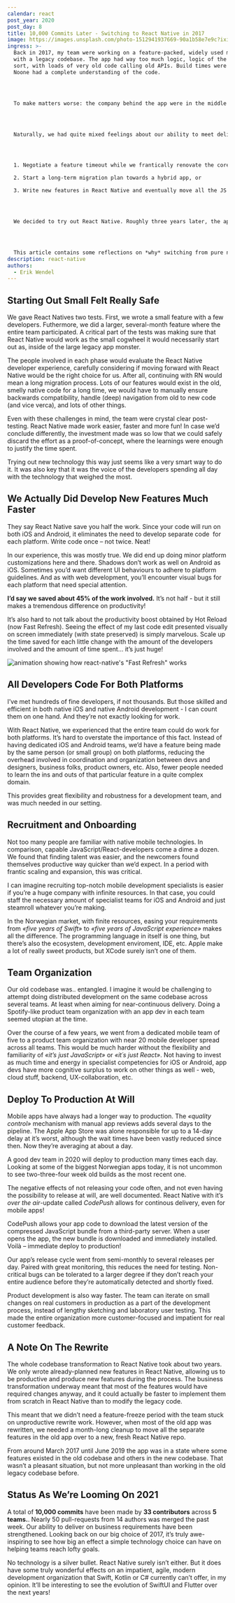 ```yaml
---
calendar: react
post_year: 2020
post_day: 8
title: 10,000 Commits Later - Switching to React Native in 2017
image: https://images.unsplash.com/photo-1512941937669-90a1b58e7e9c?ixid=MXwxMjA3fDB8MHxwaG90by1wYWdlfHx8fGVufDB8fHw%3D&ixlib=rb-1.2.1&auto=format&fit=crop&w=1950&q=80
ingress: >-
  Back in 2017, my team were working on a feature-packed, widely used mobile app
  with a legacy codebase. The app had way too much logic, logic of the complex
  sort, with loads of very old code calling old APIs. Build times were terrible.
  Noone had a complete understanding of the code. 




  To make matters worse: the company behind the app were in the middle of a perfect storm. The business was being changed by regulation. The core business idea were changing. This meant large changes coming to the digital side, including the app.




  Naturally, we had quite mixed feelings about our ability to meet delivery expectations from the business side, given the bad state of the app codebase. We were at a crossroads, and felt we had to pick one of the following:




  1. Negotiate a feature timeout while we frantically renovate the core code, or

  2. Start a long-term migration plan towards a hybrid app, or

  3. Write new features in React Native and eventually move all the JS code over to a new app shell




  We decided to try out React Native. Roughly three years later, the app is now 100% JavaScript. The big business transformation has come a long way, and I’ve experienced that React Native as a technology has played a key role in that success.




  This article contains some reflections on *why* switching from pure native technologies to React Native worked so well for us.
description: react-native
authors:
  - Erik Wendel
---
```

## Starting Out Small Felt Really Safe

We gave React Natives two tests. First, we wrote a small feature with a few developers. Futhermore, we did a larger, several-month feature where the entire team participated. A critical part of the tests was making sure that React Native would work as the small cogwheel it would necessarily start out as, inside of the large legacy app monster.

The people involved in each phase would evaluate the React Native developer experience, carefully considering if moving forward with React Native would be the right choice for us. After all, continuing with RN would mean a long migration process. Lots of our features would exist in the old, smelly native code for a long time, we would have to manually ensure backwards compatibility, handle (deep) navigation from old to new code (and vice verca), and lots of other things.

Even with these challenges in mind, the team were crystal clear post-testing. React Native made work easier, faster and more fun! In case we’d conclude differently, the investment made was so low that we could safely discard the effort as a proof-of-concept, where the learnings were enough to justify the time spent.

Trying out new technology this way just seems like a very smart way to do it. It was also key that it was the voice of the developers spending all day with the technology that weighed the most.

## We Actually Did Develop New Features Much Faster

They say React Native save you half the work. Since your code will run on both iOS and Android, it eliminates the need to develop separate code  for each platform. Write code once – not twice. Neat!

In our experience, this was mostly true. We did end up doing minor platform customizations here and there. Shadows don’t work as well on Android as iOS. Sometimes you’d want different UI behaviours to adhere to platform guidelines. And as with web development, you’ll encounter visual bugs for each platform that need special attention.

**I’d say we saved about 45% of the work involved.** It’s not half - but it still makes a tremendous difference on productivity!

It’s also hard to not talk about the productivity boost obtained by Hot Reload (now Fast Refresh). Seeing the effect of my last code edit presented visually on screen immediately (with state preserved) is simply marvelous. Scale up the time saved for each little change with the amount of the developers involved and the amount of time spent… it’s just huge!

![animation showing how react-native's "Fast Refresh" works](https://microsoft.github.io/react-native-windows/blog/assets/fastrefresh.gif "React Native's \"Fast Refresh\"")

## All Developers Code For Both Platforms

I’ve met hundreds of fine developers, if not thousands. But those skilled and efficient in both native iOS and native Android development - I can count them on one hand. And they’re not exactly looking for work.

With React Native, we experienced that the entire team could do work for both platforms. It’s hard to overstate the importance of this fact. Instead of having dedicated iOS and Android teams, we’d have a feature being made by the same person (or small group) on both platforms, reducing the overhead involved in coordination and organization between devs and designers, business folks, product owners, etc. Also, fewer people needed to learn the ins and outs of that particular feature in a quite complex domain.

This provides great flexibility and robustness for a development team, and was much needed in our setting.

## Recruitment and Onboarding

Not too many people are familiar with native mobile technologies. In comparison, capable JavaScript/React-developers come a dime a dozen. We found that finding talent was easier, and the newcomers found themselves productive way quicker than we’d expect. In a period with frantic scaling and expansion, this was critical. 

I can imagine recruiting top-notch mobile development specialists is easier if you’re a huge company with infinite resources. In that case, you could staff the necessary amount of specialist teams for iOS and Android and just steamroll whatever you’re making. 

In the Norwegian market, with finite resources, easing your requirements from *«five years of Swift»* to *«five years of JavaScript experience»* makes all the difference. The programming language in itself is one thing, but there’s also the ecosystem, development enviroment, IDE, etc. Apple make a lot of really sweet products, but XCode surely isn’t one of them.

## Team Organization

Our old codebase was.. entangled. I imagine it would be challenging to attempt doing distributed development on the same codebase across several teams. At least when aiming for near-continuous delivery. Doing a Spotify-like product team organization with an app dev in each team seemed utopian at the time.

Over the course of a few years, we went from a dedicated mobile team of five to a product team organization with near 20 mobile developer spread across all teams. This would be much harder without the flexibility and familiarity of *«it’s just JavaScript»* or *«it´s just React»*. Not having to invest as much time and energy in specialist competencies for iOS or Android, app devs have more cognitive surplus to work on other things as well - web, cloud stuff, backend, UX-collaboration, etc.

## Deploy To Production At Will

Mobile apps have always had a longer way to production. The *«quality control»* mechanism with manual app reviews adds several days to the pipeline. The Apple App Store was alone responsible for up to a 14-day delay at it’s worst, although the wait times have been vastly reduced since then. Now they’re averaging at about a day.

A good dev team in 2020 will deploy to production many times each day. Looking at some of the biggest Norwegian apps today, it is not uncommon to see two-three-four week old builds as the most recent one. 

The negative effects of not releasing your code often, and not even having the possibility to release at will, are well documented. React Native with it’s *over the air*-update called *CodePush* allows for continous delivery, even for mobile apps! 

CodePush allows your app code to download the latest version of the compressed JavaScript bundle from a third-party server. When a user opens the app, the new bundle is downloaded and immediately installed. Voilà – immediate deploy to production!

Our app’s release cycle went from semi-monthly to several releases per day. Paired with great monitoring, this reduces the need for testing. Non-critical bugs can be tolerated to a larger degree if they don’t reach your entire audience before they’re automatically detected and shortly fixed. 

Product development is also way faster. The team can iterate on small changes on real customers in production as a part of the development process, instead of lengthy sketching and laboratory user testing. This made the entire organization more customer-focused and impatient for real customer feedback.

## A Note On The Rewrite

The whole codebase transformation to React Native took about two years. We only wrote already-planned new features in React Native, allowing us to be productive and produce new features during the process. The business transformation underway meant that most of the features would have required changes anyway, and it could actually be faster to implement them from scratch in React Native than to modify the legacy code. 

This meant that we didn’t need a feature-freeze period with the team stuck on unproductive rewrite work. However, when most of the old app was rewritten, we needed a month-long cleanup to move all the separate features in the old app over to a new, fresh React Native repo. 

From around March 2017 until June 2019 the app was in a state where some features existed in the old codebase and others in the new codebase. That wasn’t a pleasant situation, but not more unpleasant than working in the old legacy codebase before.

## Status As We’re Looming On 2021

A total of **10,000 commits** have been made by **33 contributors** across **5 teams.**. Nearly 50 pull-requests from 14 authors was merged the past week. Our ability to deliver on business requirements have been strengthened. Looking back on our big choice of 2017, it’s truly awe-inspiring to see how big an effect a simple technology choice can have on helping teams reach lofty goals.

No technology is a silver bullet. React Native surely isn’t either. But it does have some truly wonderful effects on an impatient, agile, modern development organization that Swift, Kotlin or C# currently can’t offer, in my opinion. It’ll be interesting to see the evolution of SwiftUI and Flutter over the next years!
